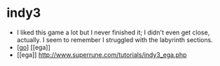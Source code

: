 # indy3

- I liked this game a lot but I never finished it; I didn't even get close, actually. I seem to remember I struggled with the labyrinth sections.
- [[go]] [[ega]]
- [[ega]] http://www.superrune.com/tutorials/indy3_ega.php


[//begin]: # "Autogenerated link references for markdown compatibility"
[go]: go "Go"
[//end]: # "Autogenerated link references"